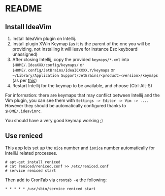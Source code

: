 # README

## Install IdeaVim 

1. Install IdeaVim plugin on Intellij.
2. Install plugin XWin Keymap (as it is the parent of the one you will be providing, not installing it will leave for instance Esc keyboard unassigned)
3. After closing Intellij, copy the provided `keymaps/*.xml` into `$HOME/.IdeaXXX/config/keymaps/` or `$HOME/.config/JetBrains/IdeaICXXXX.Y/keymaps` or `~/Library/Application Support/JetBrains/<product><version>/keymaps` (as per [this](https://www.jetbrains.com/help/idea/configuring-keyboard-and-mouse-shortcuts.html#54eb49dd))
4. Restart Intellij for the keymap to be available, and choose (Ctrl-Alt-S)

For information: there are keymaps that may conflict between Intellij and the Vim plugin, you can see them with `Settings -> Editor -> Vim -> ...`. However they should be automatically configured thanks to `$HOME/.ideavimrc`.

You should have a very good keymap working ;)

## Use reniced

This app lets set up the `nice` number and `ionice` number automatically for IntelliJ related processes.

```
# apt-get install reniced
# cat reniced/reniced.conf >> /etc/reniced.conf
# service reniced start

```

Then add to CronTab via `crontab -e` the following: 

```
* * * * * /usr/sbin/service reniced start
```
